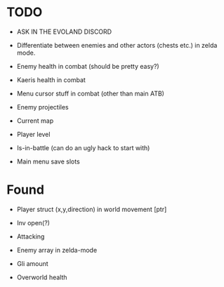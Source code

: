 # TODO

* ASK IN THE EVOLAND DISCORD

* Differentiate between enemies and other actors (chests etc.) in zelda mode.
* Enemy health in combat (should be pretty easy?)
* Kaeris health in combat
* Menu cursor stuff in combat (other than main ATB)
* Enemy projectiles

* Current map
* Player level
* Is-in-battle (can do an ugly hack to start with)

* Main menu save slots

# Found

* Player struct (x,y,direction) in world movement [ptr]
* Inv open(?)
* Attacking

* Enemy array in zelda-mode

* Gli amount
* Overworld health

